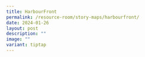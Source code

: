```yaml
---
title: HarbourFront
permalink: /resource-room/story-maps/harbourfront/
date: 2024-01-26
layout: post
description: ""
image: ""
variant: tiptap
---
```

